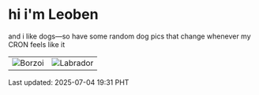 # hi i'm Leoben

and i like dogs—so have some random dog pics that change whenever my CRON feels like it

|  |  |
|--------|----------|
| ![Borzoi](https://random-dog-vercel.vercel.app/api/random-borzoi?v=1751628689) | ![Labrador](https://random-dog-vercel.vercel.app/api/random-labrador?v=1751628689) |

Last updated: 2025-07-04 19:31 PHT
